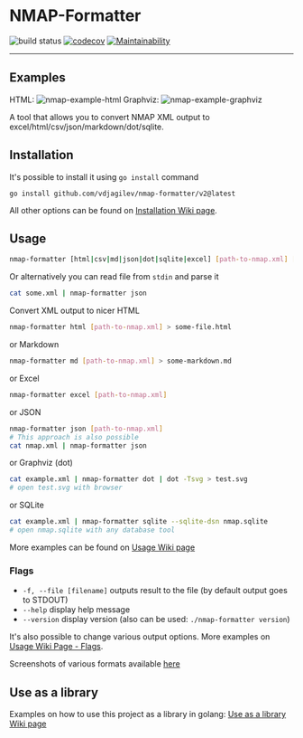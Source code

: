 # NMAP-Formatter

![build status](https://github.com/vdjagilev/nmap-formatter/actions/workflows/go.yml/badge.svg)
[![codecov](https://codecov.io/gh/vdjagilev/nmap-formatter/branch/main/graph/badge.svg?token=8WSYXRKMFA)](https://codecov.io/gh/vdjagilev/nmap-formatter)
[![Maintainability](https://api.codeclimate.com/v1/badges/7836d3a52439fb1affa0/maintainability)](https://codeclimate.com/github/vdjagilev/nmap-formatter/maintainability)

---

## Examples

HTML:
![nmap-example-html](https://user-images.githubusercontent.com/2762286/166215713-02ab3e43-5e89-4f4a-b9f1-64651f2939e1.png)
Graphviz:
![nmap-example-graphviz](docs/images/example-dot.png)

A tool that allows you to convert NMAP XML output to excel/html/csv/json/markdown/dot/sqlite.

## Installation

It's possible to install it using `go install` command

```
go install github.com/vdjagilev/nmap-formatter/v2@latest
```

All other options can be found on [Installation Wiki page](https://github.com/vdjagilev/nmap-formatter/wiki/Installation).

## Usage

```bash
nmap-formatter [html|csv|md|json|dot|sqlite|excel] [path-to-nmap.xml] [flags]
```

Or alternatively you can read file from `stdin` and parse it

```bash
cat some.xml | nmap-formatter json
```

Convert XML output to nicer HTML

```bash
nmap-formatter html [path-to-nmap.xml] > some-file.html
```

or Markdown

```bash
nmap-formatter md [path-to-nmap.xml] > some-markdown.md
```

or Excel

```bash
nmap-formatter excel [path-to-nmap.xml]
```

or JSON

```bash
nmap-formatter json [path-to-nmap.xml]
# This approach is also possible
cat nmap.xml | nmap-formatter json
```

or Graphviz (dot)

```bash
cat example.xml | nmap-formatter dot | dot -Tsvg > test.svg
# open test.svg with browser
```

or SQLite

```bash
cat example.xml | nmap-formatter sqlite --sqlite-dsn nmap.sqlite
# open nmap.sqlite with any database tool
```

More examples can be found on [Usage Wiki page](https://github.com/vdjagilev/nmap-formatter/wiki/Usage)

### Flags

* `-f, --file [filename]` outputs result to the file (by default output goes to STDOUT)
* `--help` display help message
* `--version` display version (also can be used: `./nmap-formatter version`)

It's also possible to change various output options. More examples on [Usage Wiki Page - Flags](https://github.com/vdjagilev/nmap-formatter/wiki/Usage#flags-and-output-options).

Screenshots of various formats available [here](https://github.com/vdjagilev/nmap-formatter/wiki/Examples)

## Use as a library

Examples on how to use this project as a library in golang: [Use as a library Wiki page](https://github.com/vdjagilev/nmap-formatter/wiki/Use-as-a-library)
